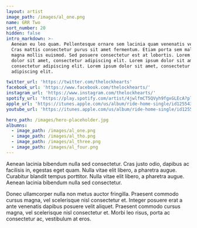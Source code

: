 ```yaml
---
layout: artist
image_path: /images/al_one.png
name: GRR Two
sort_number: 20
hidden: false
intro_markdown: >-
  Aenean eu leo quam. Pellentesque ornare sem lacinia quam venenatis vestibulum.
  Cras mattis consectetur purus sit amet fermentum. Etiam porta sem malesuada
  magna mollis euismod. Sed posuere consectetur est at lobortis. Lorem ipsum
  dolor sit amet, consectetur adipiscing elit. Lorem ipsum dolor sit amet,
  consectetur adipiscing elit. Lorem ipsum dolor sit amet, consectetur
  adipiscing elit.

twitter_url: 'https://twitter.com/thelockhearts'
facebook_url: 'https://www.facebook.com/thelockhearts/'
instagram_url: 'https://www.instagram.com/thelockhearts/'
spotify_url: 'https://play.spotify.com/artist/4jwlfmCT5QVyh9fgxGLEcA?play=true&utm_source=open.spotify.com&utm_medium=open'
apple_url: 'https://itunes.apple.com/us/album/ride-home-single/id1255434779?app=itunes&ign-mpt=uo%3D4'
youtube_url: 'https://itunes.apple.com/us/album/ride-home-single/id1255434779?app=itunes&ign-mpt=uo%3D4'

hero_path: /images/hero-placeholder.jpg
albumns:
  - image_path: /images/al_one.png
  - image_path: /images/al_tho.png
  - image_path: /images/al_three.png
  - image_path: /images/al_four.png
---
```


Aenean lacinia bibendum nulla sed consectetur. Cras justo odio, dapibus ac facilisis in, egestas eget quam. Nulla vitae elit libero, a pharetra augue. Curabitur blandit tempus porttitor. Nulla vitae elit libero, a pharetra augue. Aenean lacinia bibendum nulla sed consectetur.

Donec ullamcorper nulla non metus auctor fringilla. Praesent commodo cursus magna, vel scelerisque nisl consectetur et. Integer posuere erat a ante venenatis dapibus posuere velit aliquet. Praesent commodo cursus magna, vel scelerisque nisl consectetur et. Morbi leo risus, porta ac consectetur ac, vestibulum at eros.
